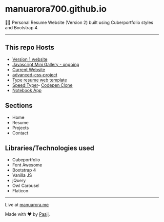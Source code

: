 # manuarora700.github.io

👱‍♂️ Personal Resume Website (Version 2) built using Cuberportfolio styles and Bootstrap 4.

---

## This repo Hosts

- [Version 1 website](http://manuarora700.github.io/old%20v1)
- [Javascript Mini Gallery - ongoing](http://manuarora700.github.io/jsgallery)
- [Current Website](http://manuarora700.github.io/)
- [advanced-css-project](https://www.github.com/manuarora700/advanced-css-project)
- [Type resume web template](https://www.github.com/manuarora700/typeresume)
- [Speed Typer](https://www.github.com/manuarora700/speed-typer)- [Codepen Clone](https://www.github.com/manuarora700/codepen-clone)
- [Notebook App](https://www.github.com/manuarora700/notebook-text)

## Sections

- Home
- Resume
- Projects
- Contact

## Libraries/Technologies used

- Cubeportfolio
- Font Awesome
- Bootstrap 4
- Vanilla JS
- jQuery
- Owl Carousel
- Flaticon

---

Live at [manuarora.me](http://www.manuarora.me)

Made with ❤ by [Paaji](https://www.twitter.com/mannupaaji/).
